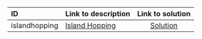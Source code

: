 | ID | Link to description | Link to solution |
|:---|:---|:---:|
| islandhopping | [Island Hopping](https://open.kattis.com/problems/islandhopping) | [Solution](https://github.com/versenyi98/kattis-solutions/tree/main/solutions/Island%20Hopping)|
